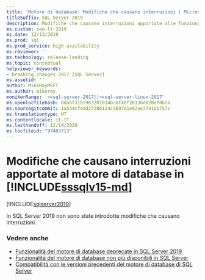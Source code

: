 ```yaml
---
title: 'Motore di database: Modifiche che causano interruzioni | Microsoft Docs'
titleSuffix: SQL Server 2019
description: Modifiche che causano interruzioni apportate alle funzionalità del motore di database in SQL Server 2019
ms.custom: seo-lt-2019
ms.date: 12/13/2019
ms.prod: sql
ms.prod_service: high-availability
ms.reviewer: ''
ms.technology: release-landing
ms.topic: conceptual
helpviewer_keywords:
- breaking changes 2017 [SQL Server]
ms.assetid: ''
author: MikeRayMSFT
ms.author: mikeray
monikerRange: '>=sql-server-2017||>=sql-server-linux-2017'
ms.openlocfilehash: bdabf31b5963201014bc6f48f26136d820ef0b7a
ms.sourcegitcommit: 1a544cf4dd2720b124c3697d1e62ae7741db757c
ms.translationtype: HT
ms.contentlocale: it-IT
ms.lasthandoff: 12/14/2020
ms.locfileid: "97483713"
---
```

# <a name="breaking-changes-to-database-engine-in-sssqlv15-md"></a>Modifiche che causano interruzioni apportate al motore di database in [!INCLUDE[sssqlv15-md](../includes/sssqlv15-md.md)]
[!INCLUDE[sqlserver2019](../includes/applies-to-version/sqlserver2019.md)]

In SQL Server 2019 non sono state introdotte modifiche che causano interruzioni.

### <a name="see-also"></a>Vedere anche

- [Funzionalità del motore di database deprecate in SQL Server 2019](../database-engine/deprecated-database-engine-features-in-sql-server-version-15.md)   
- [Funzionalità del motore di database non più disponibili in SQL Server](../database-engine/discontinued-database-engine-functionality-in-sql-server.md)   
- [Compatibilità con le versioni precedenti del motore di database di SQL Server](./discontinued-database-engine-functionality-in-sql-server.md)